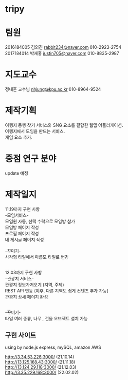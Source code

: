 # tripy
# 팀원 
2016184005 김의진 rabbit234@naver.com 010-2923-2754<br>
2017184014 박재홍 justin705@naver.com 010-8835-2987<br>
# 지도교수
정내훈 교수님 nhjung@kpu.ac.kr 010-8964-9524<br>
# 제작기획

여행지 동행 찾기 서비스와 SNG 요소를 결합한 웹앱 어플리케이션.<br>
여행지에서 모임을 만드는 서비스.<br>
게임 요소 추가.<br>
# 중점 연구 분야
update 예정


# 제작일지

11.19까지 구현 사항<br>
-모임서비스-<br>
모임원 자동, 선택 수락으로 모임방 참가<br>
모임방 페이지 작성<br>
프로필 페이지 작성<br>
내 게시글 페이지 작성<br>
<br>
-꾸미기-<br>
사각형 타일에서 마름모 타일로 변경<br><br>


12.03까지 구현 사항<br>
-관광지 서비스-<br>
관광지 정보가져오기 (지역, 주제)<br>
REST API 연동 (이후, 다른 지역도 쉽게 컨텐츠 추가 가능)<br>
관광지 상세 페이지 완성<br>

<br>
-꾸미기-<br>
타일 여러 종류, 나무 , 건물 오브젝트 설치 가능<br>

 구현 사이트
----------------------
using by node.js express, mySQL, amazon AWS

http://3.34.53.226:3000/ (21.10.14)<br>
http://13.125.168.43:3000/ (21.11.18)<br>
http://13.124.29.118:3000/ (21.12.03)<br>
http://3.35.229.168:3000/ (22.02.02)<br>
 
